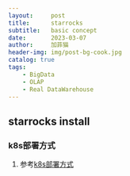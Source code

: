 ```yaml
---
layout:     post
title:      starrocks
subtitle:   basic concept
date:       2023-03-07
author:     加菲猫
header-img: img/post-bg-cook.jpg
catalog: true
tags:
    - BigData
    - OLAP
    - Real DataWarehouse
---
```




## starrocks install 

### k8s部署方式
1. 参考[k8s部署方式](https://docs.starrocks.io/zh-cn/latest/administration/sr_operator)

